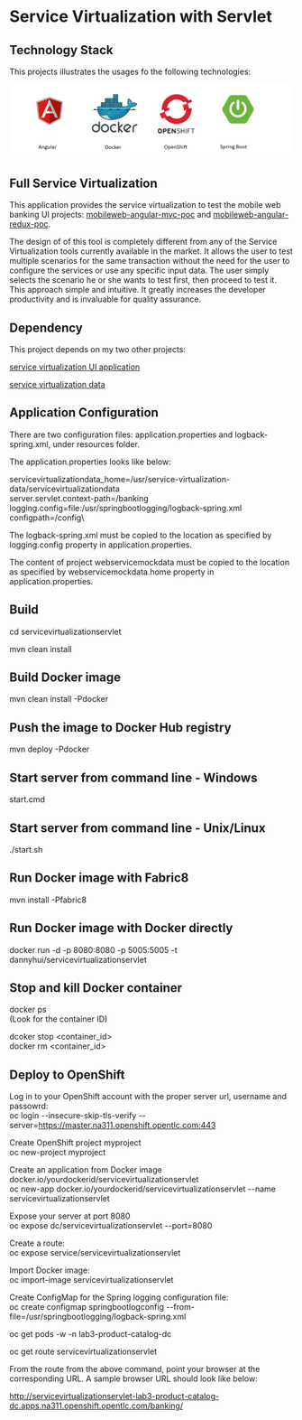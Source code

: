# Service Virtualization with Servlet

## Technology Stack
This projects illustrates the usages fo the following technologies:

![Angular](images/webservice-mock-server-springboot.png)



## Full Service Virtualization
This application provides the service virtualization to test the mobile web banking UI projects:
[mobileweb-angular-mvc-poc](https://github.com/dhui808/mobileweb-angular-mvc-poc)
and [mobileweb-angular-redux-poc](https://github.com/dhui808/mobileweb-angular-redux-poc).

The design of of this tool is completely different from any of the Service Virtualization tools currently 
available in the market. It allows the user to test multiple scenarios for the same transaction without 
the need for the user to configure the services or use any specific input data. The user simply selects 
the scenario he or she wants to test first, then proceed to test it.  This approach simple and intuitive.
It greatly increases the developer productivity and is invaluable for quality assurance.

## Dependency

This project depends on my two other projects:

[service virtualization UI application](https://github.com/dhui808/service-virtualization-ui)

[service virtualization data](https://github.com/dhui808/service-virtualization-data)

## Application Configuration
There are two configuration files: application.properties and logback-spring.xml, under resources folder.

The application.properties looks like below:

servicevirtualizationdata_home=/usr/service-virtualization-data/servicevirtualizationdata\
server.servlet.context-path=/banking\
logging.config=file:/usr/springbootlogging/logback-spring.xml\
configpath=/config\

The logback-spring.xml must be copied to the location as specified by logging.config property in application.properties.

The content of project webservicemockdata must be copied to the location as specified by webservicemockdata.home property
in application.properties.

## Build
cd servicevirtualizationservlet

mvn clean install

## Build Docker image
mvn clean install -Pdocker

## Push the image to Docker Hub registry
mvn deploy -Pdocker

## Start server from command line - Windows
start.cmd

## Start server from command line - Unix/Linux
./start.sh

## Run Docker image with Fabric8
mvn install -Pfabric8

## Run Docker image with Docker directly
docker run -d -p 8080:8080 -p 5005:5005 -t dannyhui/servicevirtualizationservlet

## Stop and kill Docker container
docker ps\
(Look for the container ID)

dcoker stop <container_id>\
docker rm <container_id>

## Deploy to OpenShift
Log in to your OpenShift account with the proper server url, username and passowrd:\
oc login --insecure-skip-tls-verify --server=https://master.na311.openshift.opentlc.com:443 

Create OpenShift project myproject\
oc new-project myproject

Create an application from Docker image docker.io/yourdockerid/servicevirtualizationservlet\
oc new-app docker.io/yourdockerid/servicevirtualizationservlet --name servicevirtualizationservlet

Expose your server at port 8080\
oc expose dc/servicevirtualizationservlet --port=8080

Create a route:\
oc expose service/servicevirtualizationservlet

Import Docker image:\
oc import-image servicevirtualizationservlet

Create ConfigMap for the Spring logging configuration file:\
oc create configmap springbootlogconfig --from-file=/usr/springbootlogging/logback-spring.xml

oc get pods -w -n lab3-product-catalog-dc

oc get route servicevirtualizationservlet

From the route from the above command, point your browser at the corresponding URL. A sample browser URL should look like below:

http://servicevirtualizationservlet-lab3-product-catalog-dc.apps.na311.openshift.opentlc.com/banking/
 
